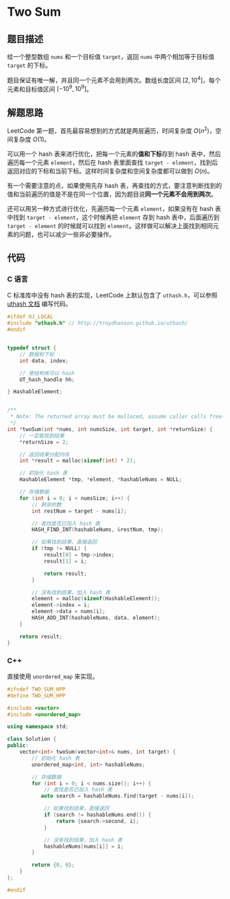 # Two Sum
## 题目描述
给一个整型数组 `nums` 和一个目标值 `target`，返回 `nums` 中两个相加等于目标值 `target` 的下标。

题目保证有唯一解，并且同一个元素不会用到两次。数组长度区间 $[2, 10^4]$，每个元素和目标值区间 $[-10^9, 10^9]$。

## 解题思路
LeetCode 第一题，首先最容易想到的方式就是两层遍历，时间复杂度 $O(n^2)$，空间复杂度 $O(1)$。

可以用一个 hash 表来进行优化，把每一个元素的**值和下标**存到 hash 表中，然后遍历每一个元素 `element`，然后在 hash 表里面查找 `target - element`，找到后返回对应的下标和当前下标。这样时间复杂度和空间复杂度都可以做到 $O(n)$。

有一个需要注意的点，如果使用先存 hash 表，再查找的方式，要注意判断找到的值和当前遍历的值是不是在同一个位置，因为题目说**同一个元素不会用到两次**。

还可以用另一种方式进行优化，先遍历每一个元素 `element`，如果没有在 hash 表中找到 `target - element`，这个时候再把 `element` 存到 hash 表中，后面遍历到 `target - element` 的时候就可以找到 `element`。这样做可以解决上面找到相同元素的问题，也可以减少一些非必要操作。

## 代码
### C 语言
C 标准库中没有 hash 表的实现，LeetCode 上默认包含了 `uthash.h`，可以参照 [uthash 文档](https://troydhanson.github.io/uthash/) 编写代码。

```c
#ifdef OJ_LOCAL
#include "uthash.h" // http://troydhanson.github.io/uthash/
#endif


typedef struct {
    // 数据和下标
    int data, index;

    // 使结构体可以 hash
    UT_hash_handle hh;

} HashableElement;


/**
 * Note: The returned array must be malloced, assume caller calls free().
 */
int *twoSum(int *nums, int numsSize, int target, int *returnSize) {
    // 一定能找到结果
    *returnSize = 2;

    // 返回结果分配内存
    int *result = malloc(sizeof(int) * 2);

    // 初始化 hash 表
    HashableElement *tmp, *element, *hashableNums = NULL;

    // 存储数据
    for (int i = 0; i < numsSize; i++) {
        // 剩余的数
        int restNum = target - nums[i];

        // 查找是否已加入 hash 表
        HASH_FIND_INT(hashableNums, &restNum, tmp);

        // 如果找到结果，直接返回
        if (tmp != NULL) {
            result[0] = tmp->index;
            result[1] = i;

            return result;
        }

        // 没有找到结果，加入 hash 表
        element = malloc(sizeof(HashableElement));
        element->index = i;
        element->data = nums[i];
        HASH_ADD_INT(hashableNums, data, element);
    }

    return result;
}
```
### C++
直接使用 `unordered_map` 来实现。

```cpp
#ifndef TWO_SUM_HPP
#define TWO_SUM_HPP

#include <vector>
#include <unordered_map>

using namespace std;

class Solution {
public:
    vector<int> twoSum(vector<int>& nums, int target) {
        // 初始化 hash 表
        unordered_map<int, int> hashableNums;

        // 存储数据
        for (int i = 0; i < nums.size(); i++) {
            // 查找是否已加入 hash 表
           auto search = hashableNums.find(target - nums[i]);

            // 如果找到结果，直接返回
            if (search != hashableNums.end()) {
                return {search->second, i};
            }

            // 没有找到结果，加入 hash 表
            hashableNums[nums[i]] = i;
        }

        return {0, 0};
    }
};

#endif
```